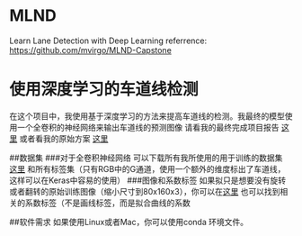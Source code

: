# MLND
Learn Lane Detection with Deep Learning
referrence: https://github.com/mvirgo/MLND-Capstone
# 使用深度学习的车道线检测
在这个项目中，我使用基于深度学习的方法来提高车道线的检测。我最终的模型使用一个全卷积的神经网络来输出车道线的预测图像
请看我的最终完成项目报告 [这里](https://github.com/mvirgo/MLND-Capstone/blob/master/MLND%20Capstone%20Project%20Report.pdf)
或者看我的原始方案 [这里](https://github.com/mvirgo/MLND-Capstone/blob/master/proposal.pdf)

##数据集
###对于全卷积神经网络
可以下载所有我所使用的用于训练的数据集 [这里](https://www.dropbox.com/s/rrh8lrdclzlnxzv/full_CNN_train.p?dl=0) 和所有标签集（只有RGB中的G通道，使用一个额外的维度标出了车道线，这样可以在Keras中容易的使用）
###图像和系数标签
如果拟只是想要没有旋转或者翻转的原始训练图像（缩小尺寸到80x160x3），你可以在[这里](https://www.dropbox.com/s/1bnp70bhaz5kma9/coeffs_train.p?dl=0)
也可以找到相关的系数标签（不是画线标签，而是拟合曲线的系数

##软件需求
如果使用Linux或者Mac，你可以使用conda 环境文件。 















